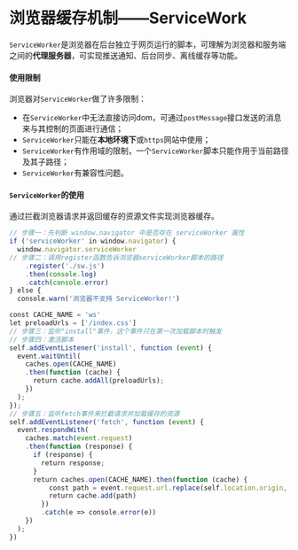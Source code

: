 # 浏览器缓存机制——ServiceWork
`ServiceWorker`是浏览器在后台独立于网页运行的脚本，可理解为浏览器和服务端之间的**代理服务器**，可实现推送通知、后台同步、离线缓存等功能。

#### 使用限制
浏览器对`ServiceWorker`做了许多限制：
- 在`ServiceWorker`中无法直接访问dom，可通过`postMessage`接口发送的消息来与其控制的页面进行通信；
- `ServiceWorker`只能在**本地环境下**或`https`网站中使用；
- `ServiceWorker`有作用域的限制，一个`ServiceWorker`脚本只能作用于当前路径及其子路径；
- `ServiceWorker`有兼容性问题。

#### `ServiceWorker`的使用
通过拦截浏览器请求并返回缓存的资源文件实现浏览器缓存。

```javascript
// 步骤一：先判断 window.navigator 中是否存在 serviceWorker 属性
if ('serviceWorker' in window.navigator) {
  window.navigator.serviceWorker
// 步骤二：调用register函数告诉浏览器serviceWorker脚本的路径
    .register('./sw.js')
    .then(console.log)
    .catch(console.error)
} else {
  console.warn('浏览器不支持 ServiceWorker!')

const CACHE_NAME = 'ws'
let preloadUrls = ['/index.css']
// 步骤三：监听"install"事件，这个事件只在第一次加载脚本时触发
// 步骤四：激活脚本
self.addEventListener('install', function (event) {
  event.waitUntil(
    caches.open(CACHE_NAME)
    .then(function (cache) {
      return cache.addAll(preloadUrls);
    })
  );
});
// 步骤五：监听fetch事件来拦截请求并加载缓存的资源
self.addEventListener('fetch', function (event) {
  event.respondWith(
    caches.match(event.request)
    .then(function (response) {
      if (response) {
        return response;
      }
      return caches.open(CACHE_NAME).then(function (cache) {
          const path = event.request.url.replace(self.location.origin, '')
          return cache.add(path)
        })
        .catch(e => console.error(e))
    })
  );
})
```